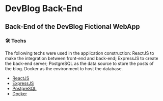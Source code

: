 ﻿# DevBlog Back-End
 
## Back-End of the DevBlog Fictional WebApp

### 🛠 Techs

The following techs were used in the application construction:
ReactJS to make the integration between front-end and back-end;
ExpressJS to create the back-end server;
PostgreSQL as the data source to store the posts of the blog.
Docker as the environment to host the database.

- [ReactJS](https://pt-br.reactjs.org/)
- [ExpressJS](https://expressjs.com/)
- [PostgreSQL](https://www.postgresql.org/)
- [Docker](https://www.docker.com/)
